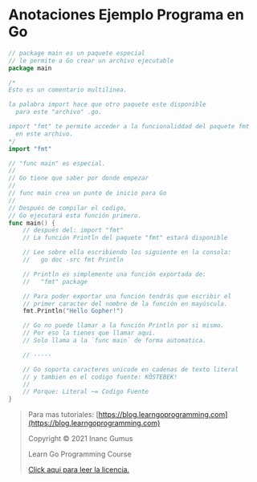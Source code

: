 # Anotaciones Ejemplo Programa en Go

```go
// package main es un paquete especial
// le permite a Go crear un archivo ejecutable
package main

/*
Esto es un comentario multilinea.

la palabra import hace que otro paquete este disponible
  para este "archivo" .go.

import "fmt" te permite acceder a la funcionaliddad del paquete fmt
  en este archivo.
*/
import "fmt"

// "func main" es especial.
//
// Go tiene que saber por donde empezar
//
// func main crea un punto de inicio para Go
//
// Después de compilar el codigo,
// Go ejecutará esta función primero.
func main() {
	// después del: import "fmt"
	// La función Println del paquete "fmt" estará disponible

	// Lee sobre ella escribiendo los siguiente en la consola:
	//   go doc -src fmt Println

	// Println es simplemente una función exportada de:
	//   "fmt" package

	// Para poder exportar una función tendrás que escribir el
	// primer caracter del nombre de la función en mayúscula.
	fmt.Println("Hello Gopher!")

	// Go no puede llamar a la función Println por si mismo.
	// Por eso la tienes que llamar aqui.
	// Solo llama a la `func main` de forma automatica.

	// -----

    // Go soporta caracteres unicode en cadenas de texto literal
	// y tambien en el codigo fuente: KÖSTEBEK!
	//
	// Porque: Literal ~= Codigo Fuente
}
```

<div style="page-break-after: always;"></div>

> Para mas tutoriales: [https://blog.learngoprogramming.com](https://blog.learngoprogramming.com)
>
> Copyright © 2021 Inanc Gumus
>
> Learn Go Programming Course
>
> [Click aqui para leer la licencia.](https://creativecommons.org/licenses/by-nc-sa/4.0/)
